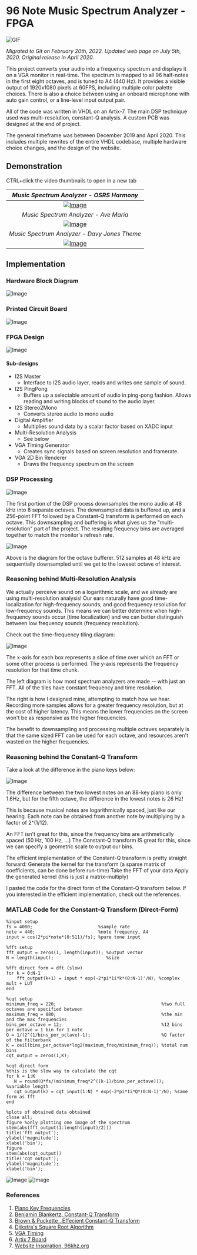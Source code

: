 # 96 Note Music Spectrum Analyzer - FPGA

![GIF](/doc/msa_front.gif)

*Migrated to Git on February 20th, 2022. Updated web page on July 5th, 2020. Original release in
April 2020.*

This project converts your audio into a frequency spectrum and displays it on a VGA monitor in
real-time. The spectrum is mapped to all 96 half-notes in the first eight octaves, and is tuned to
A4 (440 Hz). It provides a visible output of 1920x1080 pixels at 60FPS, including multiple color
palette choices. There is also a choice between using an onboard microphone with auto gain control,
or a line-level input output pair.

All of the code was written in VHDL on an Artix-7. The main DSP technique used was multi-resolution,
constant-Q analysis. A custom PCB was designed at the end of project.

The general timeframe was between December 2019 and April 2020. This includes multiple rewrites of
the entire VHDL codebase, multiple hardware choice changes, and the design of the website.

## Demonstration
CTRL+click the video thumbnails to open in a new tab

| *Music Spectrum Analyzer - OSRS Harmony* |
|:--:|
| [![Image](/doc/vid01_tb.png)](https://youtu.be/-Q9aSZRLyek) |
| *Music Spectrum Analyzer - Ave Maria* |
| [![Image](/doc/vid02_tb.png)](https://youtu.be/DIGgBtx7Qf0) |
| *Music Spectrum Analyzer - Davy Jones Theme* |
| [![Image](/doc/vid03_tb.png)](https://youtu.be/745tQkoyp0c) |

## Implementation
### Hardware Block Diagram

![Image](/doc/msa_block_diagram.png)

### Printed Circuit Board

![Image](/doc/msa_board_pic2.jpg)

### FPGA Design

![Image](/doc/msa_fpga_design.png)

#### Sub-designs
- I2S Master
    - Interface to I2S audio layer, reads and writes one sample of sound.
- I2S PingPong
    - Buffers up a selectable amount of audio in ping-pong fashion. Allows reading and writing
      blocks of sound to the audio layer.
- I2S Stereo2Mono
    - Converts stereo audio to mono audio
- Digital Amplifier
    - Multiplies sound data by a scalar factor based on XADC input
- Multi-Resolution Analysis
    - See below
- VGA Timing Generator
    - Creates sync signals based on screen resolution and framerate.
- VGA 2D Bin Renderer
    - Draws the frequency spectrum on the screen

### DSP Processing

![Image](/doc/msa_dsp.png)

The first portion of the DSP process downsamples the mono audio at 48 kHz into 8 separate octaves.
The downsampled data is buffered up, and a 256-point FFT followed by a Constant-Q transform is
performed on each octave. This downsampling and buffering is what gives us the "multi-resolution"
part of the project. The resulting frequency bins are averaged together to match the monitor's
refresh rate.

![Image](/doc/msa_bufferer.png)

Above is the diagram for the octave bufferer. 512 samples at 48 kHz are sequentially downsampled
until we get to the loweset octave of interest.

### Reasoning behind Multi-Resolution Analysis

We actually perceive sound on a logarithmic scale, and we already are using multi-resolution
analysis! Our ears naturally have good time-localization for high-frequency sounds, and good frequency
resolution for low-frequency sounds. This means we can better determine when high-frequency sounds 
occur (time localization) and we can better distinguish between low frequency sounds (frequency resolution).

Check out the time-frequency tiling diagram:

![Image](/doc/msa_tiling.png)

The x-axis for each box represents a slice of time over which an FFT or some other process is
performed. The y-axis represents the frequency resolution for that time chunk.

The left diagram is how most spectrum analyzers are made -- with just an FFT. All of the tiles have
constant frequency and time resolution. 

The right is how I designed mine, attempting to match how we hear. Recording more samples allows for
a greater frequency resolution, but at the cost of higher latency. This means the lower frequencies
on the screen won't be as responsive as the higher frequencies.

The benefit to downsampling and processing multiple octaves separately is that the same sized FFT
can be used for each octave, and resources aren't wasted on the higher frequencies.

### Reasoning behind the Constant-Q Transform

Take a look at the difference in the piano keys below:

![Image](/doc/ms_piano_keys.png)

The difference between the two lowest notes on an 88-key piano is only 1.6Hz, but for the fifth
octave, the difference in the lowest notes is 26 Hz!

This is because musical notes are logarithmically spaced, just like our hearing.
Each note can be obtained from another note by multiplying by a factor of 2^(1/12).

An FFT isn't great for this, since the frequency bins are arithmetically spaced (50 Hz, 100 Hz, ...)
The Constant-Q transform IS great for this, since we can specify a geometric scale to output our
bins.

The efficient implementation of the Constant-Q transform is pretty straight forward:
Generate the kernel for the transform (a sparse matrix of    coefficients, can be done before
run-time)
Take the FFT of your data 
Apply the generated kernel (this is just a matrix-multiply)

I pasted the code for the direct form of the Constant-Q transform below. If you interested in the
efficient implementation, check out the references.

### MATLAB Code for the Constant-Q Transform (Direct-Form)
```
%input setup
fs = 4000;                         %sample rate
note = 440;                        %note frequency, A4
input = cos(2*pi*note*(0:511)/fs); %pure tone input

%fft setup
fft_output = zeros(1, length(input)); %output vector
N = length(input);                    %size

%fft direct form = dft (slow)
for k = 0:N-1
    fft_output(k+1) = input * exp(-2*pi*1i*k*(0:N-1)'/N); %complex mult + LUT
end

%cqt setup
minimum_freq = 220;                                        %two full octaves are specified between
maximum_freq = 880;                                        %the min and the max frequencies
bins_per_octave = 12;                                      %12 bins per octave = 1 bin for 1 note
Q = 1/(2^(1/bins_per_octave)-1);                           %Q factor of the filterbank
K = ceil(bins_per_octave*log2(maximum_freq/minimum_freq)); %total num bins
cqt_output = zeros(1,K);

%cqt direct form
%this is the slow way to calculate the cqt
for k = 1:K
   N = round(Q*fs/(minimum_freq*2^((k-1)/bins_per_octave)));    %variable length
   cqt_output(k) = cqt_input(1:N) * exp(-2*pi*1i*Q*(0:N-1)'/N); %same form as fft
end

%plots of obtained data obtained
close all;
figure %only plotting one image of the spectrum
stem(abs(fft_output(1:length(input)/2)))
title('fft output');
ylabel('magnitude');
xlabel('bin');
figure
stem(abs(cqt_output))
title('cqt output');
ylabel('magnitude');
xlabel('bin');
```
![Image](/doc/FFTvsCQTexample_01.png)
![Image](/doc/FFTvsCQTexample_02.png)

### References
1. [Piano Key Frequencies](https://en.wikipedia.org/wiki/Piano_key_frequencies)
2. [Benjamin Blankertz, Constant-Q Transform](http://doc.ml.tu-berlin.de/bbci/material/publications/Bla_constQ.pdf)
3. [Brown & Puckette , Effecient Constant-Q Transform](http://academics.wellesley.edu/Physics/brown/pubs/effalgV92P2698-P2701.pdf)
4. [Djikstra's Square Root Algorithm](http://lib.tkk.fi/Diss/2005/isbn9512275279/article3.pdf)
5. [VGA Timing](https://projectf.io/posts/video-timings-vga-720p-1080p/)
6. [Artix 7 Board](https://digilent.com/shop/cmod-a7-breadboardable-artix-7-fpga-module/)
7. [Website Inspiration, 96khz.org](http://www.96khz.org/projects.htm)
